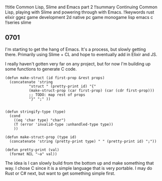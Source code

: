 !!title Common Lisp, Slime and Emacs part 2
!!summary Continuing Common Lisp, playing with Slime and powering through with Emacs.
!!keywords rust elixir ggez game development 2d native pc game monogame lisp emacs c
!!series slime 

## 0701

I'm starting to get the hang of Emacs. It's a process, but slowly getting there. Primarily using Slime + CL and hope to eventually add in Elixir and JS.

I really haven't gotten very far on any project, but for now I'm building up some functions to generate C code.

```
(defun make-struct (id first-prop &rest props)
  (concatenate 'string
	       "struct " (pretty-print id) "{"
	       (make-struct-prop (car first-prop) (car (cdr first-prop)))
	       ;; TODO: map rest of props
	       "}" ";" ))


(defun stringify-type (type)
  (cond
    ((eq 'char type) "char")
    (T (error 'invalid-type :unhandled-type type))
    ))

(defun make-struct-prop (type id)
  (concatenate 'string (pretty-print type) " " (pretty-print id) ";"))

(defun pretty-print (val)
  (format NIL "~a" val))
```

The idea is I can slowly build from the bottom up and make something that way. I chose C since it is a simple language that is very portable. I may do Rust or C# next, but want to get something simple first.